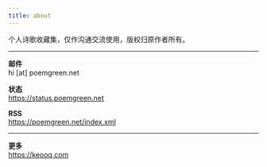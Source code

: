 ```yaml
---
title: about
---
```


个人诗歌收藏集，仅作沟通交流使用，版权归原作者所有。  

---

**邮件**  
hi [at] poemgreen.net  

**状态**  
<https://status.poemgreen.net>  

**RSS**  
<https://poemgreen.net/index.xml>  

---

**更多**  
<https://keooq.com>  
